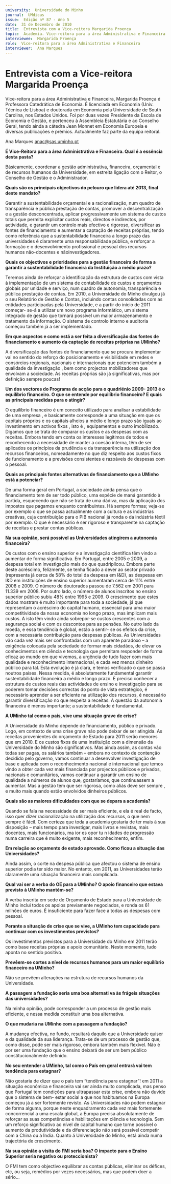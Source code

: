 ```yaml
---
university:  Universidade do Minho
journal:  UMdicas
issue:  Edição nº 87 - Ano 5
date:  31 de Dezembro de 2010
title:  Entrevista com a Vice-reitora Margarida Proença
topic:  Academia. Vice-reitora para a área Administrativa e Financeira
interviewee:  Margarida Proença
role:  Vice-reitora para a área Administrativa e Financeira
interviewer:  Ana Marques
--- 
```


# Entrevista com a Vice-reitora Margarida Proença

Vice-reitora para a área Administrativa e Financeira, Margarida Proença é Professora Catedrática de Economia. É licenciada em Economia (Univ. Técnica de Lisboa) e doutorada em Economia pela Universidade de South Carolina, nos Estados Unidos. Foi por duas vezes Presidente da Escola de Economia e Gestão, e pertenceu à Assembleia Estatutária e ao Conselho Geral, tendo ainda a cátedra Jean Monnet em Economia Europeia e diversas publicações e prémios.
Actualmente faz parte da equipa reitoral.
 
 
Ana Marques anac@sas.uminho.pt 


**É Vice-Reitora para a área Administrativa e Financeira. Qual é a essência desta pasta?**

Básicamente, coordenar a gestão administrativa, financeira, orçamental e de recursos humanos da Universidade, em estreita ligação com o Reitor, o Conselho de Gestão e o Administrador.
 

**Quais são os principais objectivos do pelouro que lidera até 2013, final deste mandato?**

Garantir a sustentabilidade orçamental e a racionalização, num quadro de transparência e pública prestação de contas, promover a descentralização e a gestão desconcentrada, aplicar progressivamente um sistema de custos totais que permita explicitar custos reais, directos e indirectos, por actividade, e garantir um controlo mais efectivo e rigoroso, diversificar as fontes de financiamento e aumentar a captação de receitas próprias, tendo como referência que a sustentabilidade financeira a longo prazo das universidades é claramente uma responsabilidade pública, e reforçar a formação e o desenvolvimento profissional e pessoal dos recursos humanos não-docentes e nãoinvestigadores.
 

**Quais os objectivos e prioridades para a gestão financeira de forma a garantir a sustentabilidade financeira da Instituição a médio prazo?**

Teremos ainda de reforçar a identificação da estrutura de custos com vista à implementação de um sistema de contabilidade de custos e orçamentos globais por unidade e serviço, num quadro de autonomia, transparência e pública prestação de contas. Em 2010, a Universidade do Minho divulgou já o seu Relatório de Gestão e Contas, incluindo contas consolidadas com as entidades participadas pela Universidade, e a partir do início de 2011 começar- se-á a utilizar um novo programa informático, um sistema integrado de gestão que tornará possível um maior armazenamento e tratamento da informação. O sistema de controlo interno e auditoria começou também já a ser implementado.
 

**Em que aspectos e como está a ser feita a diversificação das fontes de financiamento e aumento da captação de receitas próprias na UMinho?**

A diversificação das fontes de financiamento que se procura implementar vai no sentido do reforço do posicionamento e visibilidade em redes e consórcios regionais, nacionais e internacionais que potenciem também a qualidade da investigação , bem como projectos mobilizadores que envolvam a sociedade.
As receitas próprias são já significativas, mas por definição sempre poucas!
 

**Um dos vectores do Programa de acção para o quadriénio 2009- 2013 é o equilíbrio financeiro. O que se entende por equilíbrio financeiro? E quais as principais medidas para o atingir?**

O equilíbrio financeiro é um conceito utilizado para analisar a estabilidade de uma empresa , e basicamente corresponde a uma situação em que os capitais próprios e os capitais alheios a médio e longo prazo são iguais ao investimento em activos fixos , isto é , equipamentos e outro imobilizado. Digamos que se trata de comparar os custos e as despesas com as receitas. Embora tendo em conta os interesses legítimos de todos e reconhecendo a necessidade de manter a coesão interna, têm de ser aplicados os princípios da prudência e da transparência na utilização dos recursos financeiros, nomeadamente no que diz respeito aos custos fixos de funcionamento e a previsões consistentes e razoáveis de despesas com o pessoal.
 

**Quais as principais fontes alternativas de financiamento que a UMinho está a potenciar?**

De uma forma geral em Portugal, a sociedade ainda pensa que o financiamento tem de ser todo público, uma espécie de maná garantido à partida, esquecendo que não se trata de uma dádiva, mas da aplicação dos impostos que pagamos enquanto contribuintes.
Há sempre formas; veja-se por exemplo o que se passa actualmente com a cultura e as indústrias creativas, cuja contribuição para o PIB nacional já ronda o da indústria têxtil por exemplo.
O que é necessário é ser rigoroso e transparente na captação de receitas e prestar contas públicas.
 

**Na sua opinião, será possível as Universidades atingirem a autonomia financeira?**

Os custos com o ensino superior e a investigação científica têm vindo a aumentar de forma significativa.
Em Portugal, entre 2005 e 2009, a despesa total em investigação mais do que quadriplicou. Embora parte deste acréscimo, felizmente, se tenha ficado a dever ao sector privado (representa já cerca de 58% do total da despesa em I&D), as despesas em I&D em instituições de ensino superior aumentaram cerca de 11% entre 2008 e 2009. O número de doutorados passou de 7.562 em 2001 para 11.339 em 2008. Por outro lado, o número de alunos inscritos no ensino superior público subiu 48% entre 1995 e 2009.
O crescimento que estes dados mostram é muito importante para toda a sociedade, já que representam o acréscimo do capital humano, essencial para uma maior competitividade da nossa economia no longo prazo, mas implicam mais custos.
A isto têm vindo ainda sobrepor-se custos crescentes com a segurança social e com os descontos para as pensões. No outro lado da moeda, e essa tendência é global, estão a sentir- se os efeitos da crise, com a necessária contribuição para despesas públicas.
As Universidades vão cada vez mais ser confrontadas com um aparente paradoxo – a exigência colocada pela sociedade de formar mais cidadãos, de elevar os conhecimentos em ciência e tecnologia que permitam responder de forma eficaz ao mundo em que vivemos, a urgência de tudo fazer com mais qualidade e reconhecimento internacional, e cada vez menos dinheiro público para tal. Esta evolução é já clara, e temos verificado o que se passa noutros países.
Nessa medida, é absolutamente fundamental garantir sustentabilidade financeira a médio e longo prazo. È preciso conhecer a estrutura de custos reais das actividades de ensino e investigação para se poderem tomar decisões correctas do ponto de vista estratégico, é necessário aprender a ser eficiente na utilização dos recursos, é necessário garantir diversificação no que respeita a receitas. A questão da autonomia financeira é menos importante; a sustentabilidade é fundamental.
 

**A UMinho tal como o país, vive uma situação grave de crise?**

A Universidade do Minho depende de financiamento, público e privado. Logo, em contexto de uma crise grave não pode deixar de ser atingida. As receitas provenientes do orçamento de Estado para 2011 serão menores que em 2010. E os custos fixos de uma instituição com a dimensão da Universidade do Minho são significativos. Mas ainda assim, as contas vão todas ser pagas, os salários também – embora no contexto de contenção decidido pelo governo, vamos continuar a desenvolver investigação de base e aplicada com o reconhecimento nacional e internacional que temos vindo a obter cada vez mais financiada por projectos públicos e privados, nacionais e comunitários, vamos continuar a garantir um ensino de qualidade a números de alunos que, gostaríamos, que continuassem a aumentar.
Mas a gestão tem que ser rigorosa, como aliás deve ser sempre , e muito mais quando estão envolvidos dinheiros públicos.
 

**Quais são as maiores dificuldades com que se depara a academia?**

Quando se fala na necessidade de ser mais eficiente, e ela é real de facto, isso quer dizer racionalização na utilização dos recursos, o que nem sempre é fácil. Com certeza que toda a academia gostaria de ter mais à sua disposição – mais tempo para investigar, mais livros e revistas, mais docentes, mais funcionários, ma ior es opor tu n idades de progressão numa carreira que é muito exigente, mais reconhecimento, enfim.
 

**Em relação ao orçamento de estado aprovado. Como ficou a situação das Universidades?**

Ainda assim, o corte na despesa pública que afectou o sistema de ensino superior podia ter sido maior.
No entanto, em 2011, as Universidades terão claramente uma situação financeira mais complicada.
 

**Qual vai ser a verba do OE para a UMinho? O apoio financeiro que estava previsto à UMinho mantém-se?**

A verba inscrita em sede de Orçamento de Estado para a Universidade do Minho inclui todos os apoios previamente negociados, e ronda os 61 milhões de euros. É insuficiente para fazer face a todas as despesas com pessoal.
 

**Perante a situação de crise que se vive, a UMinho tem capacidade para continuar com os investimentos previstos?**

Os investimentos previstos para a Universidade do Minho em 2011 terão como base receitas próprias e apoio comunitário. Neste momento, tudo aponta no sentido positivo.
 

**Prevêem-se cortes a nível de recursos humanos para um maior equilíbrio financeiro na UMinho?**

Não se prevêem alterações na estrutura de recursos humanos da Universidade.
 

**A passagem a fundação seria uma boa alternati va às frágeis situações das universidades?**

Na minha opinião, pode corresponder a um processo de gestão mais eficiente, e nessa medida constituir uma boa alternativa.
 

**O que mudaria na UMinho com a passagem a fundação?**

A mudança efectiva, no fundo, resultará daquilo que a Universidade quiser e da qualidade da sua liderança. Trata-se de um processo de gestão que, como disse, pode ser mais rigoroso, embora também mais flexível.
Não é por ser uma fundação que o ensino deixará de ser um bem público constitucionalmente definido.
 

**No seu entender a UMinho, tal como o País em geral entrará vai tem tendência para estagnar?**

Não gostaria de dizer que o país tem “tendência para estagnar”!
em 2011 a situação económica e financeira vai ser ainda muito complicada, mas penso que Portugal tem condições para ultrapassar esta crise, embora não duvide que o sistema de bem- estar social a que nos habituamos na Europa começou já a ser fortemente revisto.
As Universidades não podem estagnar de forma alguma, porque neste enquadramento cada vez mais fortemente concorrencial a uma escala global, a Europa precisa absolutamente de reforçar as suas competências e habilitações em ciência e tecnologia.
Sem um reforço significativo ao nível de capital humano que torne possível o aumento da produtividade e da diferenciação não será possível competir com a China ou a Índia.
Quanto á Universidade do Minho, está ainda numa trajectória de crescimento.
 

**Na sua opinião a visita do FMI seria boa? O impacto para o Ensino Superior seria negativo ou proteccionista?**

O FMI tem como objectivo equilibrar as contas públicas, eliminar os défices, etc, ou seja, remédios por vezes necessários, mas que podem doer a sério...

